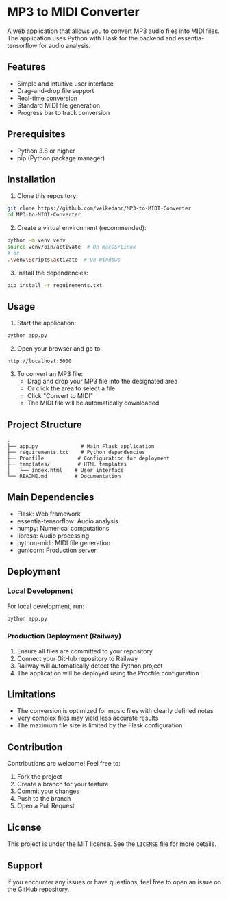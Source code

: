 # MP3 to MIDI Converter

A web application that allows you to convert MP3 audio files into MIDI files. The application uses Python with Flask for the backend and essentia-tensorflow for audio analysis.

## Features

- Simple and intuitive user interface
- Drag-and-drop file support
- Real-time conversion
- Standard MIDI file generation
- Progress bar to track conversion

## Prerequisites

- Python 3.8 or higher
- pip (Python package manager)

## Installation

1. Clone this repository:
```bash
git clone https://github.com/veikedann/MP3-to-MIDI-Converter
cd MP3-to-MIDI-Converter
```

2. Create a virtual environment (recommended):
```bash
python -m venv venv
source venv/bin/activate  # On macOS/Linux
# or
.\venv\Scripts\activate  # On Windows
```

3. Install the dependencies:
```bash
pip install -r requirements.txt
```

## Usage

1. Start the application:
```bash
python app.py
```

2. Open your browser and go to:
```
http://localhost:5000
```

3. To convert an MP3 file:
   - Drag and drop your MP3 file into the designated area
   - Or click the area to select a file
   - Click "Convert to MIDI"
   - The MIDI file will be automatically downloaded

## Project Structure

```
.
├── app.py              # Main Flask application
├── requirements.txt    # Python dependencies
├── Procfile           # Configuration for deployment
├── templates/         # HTML templates
│   └── index.html    # User interface
└── README.md         # Documentation
```

## Main Dependencies

- Flask: Web framework
- essentia-tensorflow: Audio analysis
- numpy: Numerical computations
- librosa: Audio processing
- python-midi: MIDI file generation
- gunicorn: Production server

## Deployment

### Local Development
For local development, run:
```bash
python app.py
```

### Production Deployment (Railway)
1. Ensure all files are committed to your repository
2. Connect your GitHub repository to Railway
3. Railway will automatically detect the Python project
4. The application will be deployed using the Procfile configuration

## Limitations

- The conversion is optimized for music files with clearly defined notes
- Very complex files may yield less accurate results
- The maximum file size is limited by the Flask configuration

## Contribution

Contributions are welcome! Feel free to:
1. Fork the project
2. Create a branch for your feature
3. Commit your changes
4. Push to the branch
5. Open a Pull Request

## License

This project is under the MIT license. See the `LICENSE` file for more details.

## Support

If you encounter any issues or have questions, feel free to open an issue on the GitHub repository. 
